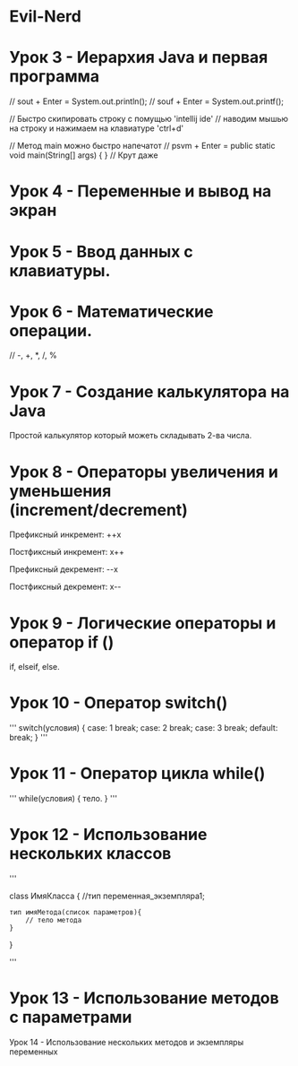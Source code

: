 # Evil-Nerd
# Урок 3 - Иерархия Java и первая программа

// sout + Enter = System.out.println();
// souf + Enter = System.out.printf();

// Быстро скипировать строку с помущью 'intellij ide'
// наводим мышью на строку и нажимаем на клавиатуре 'ctrl+d'

// Метод main можно быстро напечатот
// psvm + Enter = public static void main(String[] args) { }
// Крут даже

# Урок 4 - Переменные и вывод на экран

# Урок 5 - Ввод данных с клавиатуры. 

# Урок 6 - Математические операции.
// -, +, *, /, %

# Урок 7 - Создание калькулятора на Java
Простой калькулятор который можеть складывать 2-ва числа. 


# Урок 8 - Операторы увеличения и уменьшения (increment/decrement)
Префиксный инкремент: 
++x

Постфиксный инкремент: 
x++ 

Префиксный декремент:
--x

Постфиксный декремент:
x--

# Урок 9 - Логические операторы и оператор if ()
if, elseif, else. 


# Урок 10 - Оператор switch()
'''
switch(условия)
{
	case: 1 break;
	case: 2 break; 
	case: 3 break; 
	default: break; 
}
'''

# Урок 11 - Оператор цикла while()
'''
while(условия)
{
	тело. 
}
'''
# Урок 12 - Использование нескольких классов

'''

class ИмяКласса {
    //тип переменная_экземпляра1;
    
    тип имяМетода(список параметров){
        // тело метода
    }
}

'''

# Урок 13 - Использование методов с параметрами

Урок 14 - Использование нескольких методов и экземпляры переменных
 

